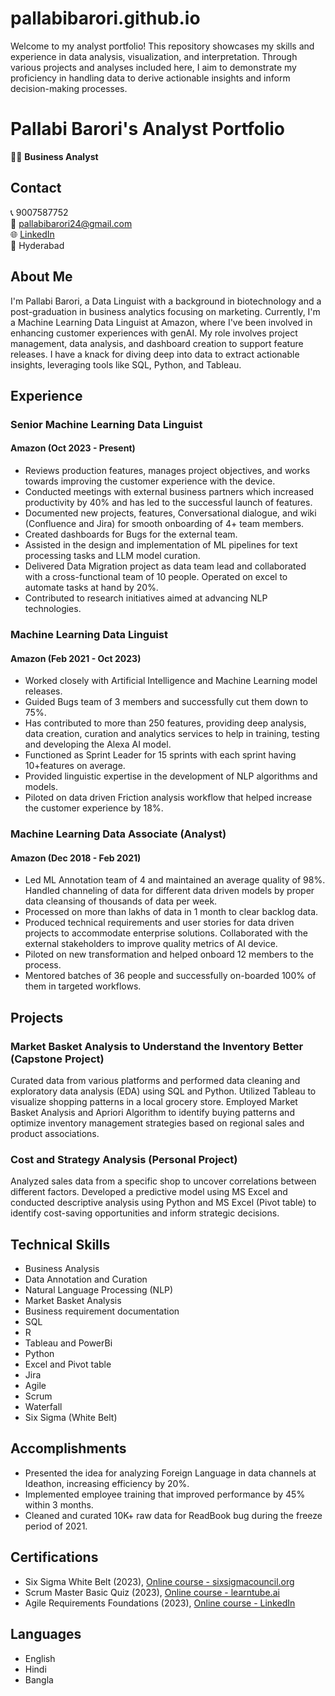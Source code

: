 # pallabibarori.github.io
Welcome to my analyst portfolio! This repository showcases my skills and experience in data analysis, visualization, and interpretation. Through various projects and analyses included here, I aim to demonstrate my proficiency in handling data to derive actionable insights and inform decision-making processes.

# Pallabi Barori's Analyst Portfolio

👩‍💼 **Business Analyst**

## Contact
📞 9007587752  
📧 pallabibarori24@gmail.com  
🌐 [LinkedIn](https://www.linkedin.com/in/pallabi-barori-9b5060199/)  
📍 Hyderabad

## About Me
I'm Pallabi Barori, a Data Linguist with a background in biotechnology and a post-graduation in business analytics focusing on marketing. Currently, I'm a Machine Learning Data Linguist at Amazon, where I've been involved in enhancing customer experiences with genAI. My role involves project management, data analysis, and dashboard creation to support feature releases. I have a knack for diving deep into data to extract actionable insights, leveraging tools like SQL, Python, and Tableau.

## Experience
### Senior Machine Learning Data Linguist
#### Amazon (Oct 2023 - Present)
- Reviews production features, manages project objectives, and works towards improving the customer experience with the device.
- Conducted meetings with external business partners which increased productivity by 40% and has led to the successful launch of features.
- Documented new projects, features, Conversational dialogue, and wiki (Confluence and Jira) for smooth onboarding of 4+ team members.
- Created dashboards for Bugs for the external team.
- Assisted in the design and implementation of ML pipelines for text processing tasks and LLM model curation.
- Delivered Data Migration project as data team lead and collaborated with a cross-functional team of 10 people. Operated on excel to automate tasks at
hand by 20%.
- Contributed to research initiatives aimed at advancing NLP technologies.


### Machine Learning Data Linguist
#### Amazon (Feb 2021 - Oct 2023)
- Worked closely with Artificial Intelligence and Machine Learning model releases.
- Guided Bugs team of 3 members and successfully cut them down to 75%.
- Has contributed to more than 250 features, providing deep analysis, data creation, curation and analytics services to help in training, testing and
developing the Alexa AI model.
- Functioned as Sprint Leader for 15 sprints with each sprint having 10+features on average.
- Provided linguistic expertise in the development of NLP algorithms and models.
- Piloted on data driven Friction analysis workflow that helped increase the customer experience by 18%.

### Machine Learning Data Associate (Analyst)
#### Amazon (Dec 2018 - Feb 2021)
- Led ML Annotation team of 4 and maintained an average quality of 98%. Handled channeling of data for different data driven models by proper data cleansing of
thousands of data per week.
- Processed on more than lakhs of data in 1 month to clear backlog data.
- Produced technical requirements and user stories for data driven projects to accommodate enterprise solutions. Collaborated with the external stakeholders
to improve quality metrics of AI device.
- Piloted on new transformation and helped onboard 12 members to the process.
- Mentored batches of 36 people and successfully on-boarded 100% of them in
targeted workflows.

## Projects

### Market Basket Analysis to Understand the Inventory Better (Capstone Project)
Curated data from various platforms and performed data cleaning and exploratory data analysis (EDA) using SQL and Python. Utilized Tableau to visualize shopping patterns in a local grocery store. Employed Market Basket Analysis and Apriori Algorithm to identify buying patterns and optimize inventory management strategies based on regional sales and product associations.

### Cost and Strategy Analysis (Personal Project)
Analyzed sales data from a specific shop to uncover correlations between different factors. Developed a predictive model using MS Excel and conducted descriptive analysis using Python and MS Excel (Pivot table) to identify cost-saving opportunities and inform strategic decisions.

## Technical Skills
- Business Analysis
- Data Annotation and Curation
- Natural Language Processing (NLP)
- Market Basket Analysis
- Business requirement documentation
- SQL
- R
- Tableau and PowerBi
- Python
- Excel and Pivot table
- Jira
- Agile
- Scrum
- Waterfall
- Six Sigma (White Belt)

## Accomplishments
- Presented the idea for analyzing Foreign Language in data channels at Ideathon, increasing efficiency by 20%.
- Implemented employee training that improved performance by 45% within 3 months.
- Cleaned and curated 10K+ raw data for ReadBook bug during the freeze period of 2021.

## Certifications
- Six Sigma White Belt (2023), [Online course - sixsigmacouncil.org](https://www.sixsigmacouncil.org)
- Scrum Master Basic Quiz (2023), [Online course - learntube.ai](https://learntube.ai)
- Agile Requirements Foundations (2023), [Online course - LinkedIn](https://www.linkedin.com/)

## Languages
- English
- Hindi
- Bangla
